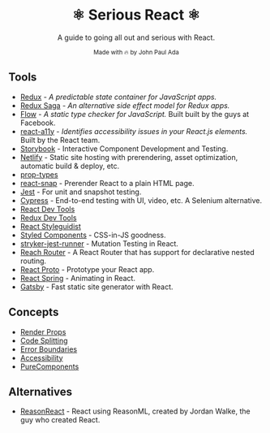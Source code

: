 <div align="center">
  <h1>⚛ Serious React ⚛</h1>
  <p>A guide to going all out and serious with React.</p>
  <sub>Made with 🔥 by John Paul Ada</sub>
</div>

## Tools
- [Redux](https://redux.js.org/) - *A predictable state container for JavaScript apps.*
- [Redux Saga](https://redux-saga.js.org/) - *An alternative side effect model for Redux apps.*
- [Flow](https://flow.org/) - *A static type checker for JavaScript.* Built built by the guys at Facebook.
- [react-a11y](https://github.com/reactjs/react-a11y) - *Identifies accessibility issues in your React.js elements.* Built by the React team.
- [Storybook](https://storybook.js.org/) - Interactive Component Development and Testing.
- [Netlify](https://www.netlify.com/) - Static site hosting with prerendering, asset optimization, automatic build & deploy, etc.
- [prop-types](https://www.npmjs.com/package/prop-types)
- [react-snap](https://www.npmjs.com/package/react-snap) - Prerender React to a plain HTML page.
- [Jest](https://jestjs.io/) - For unit and snapshot testing.
- [Cypress](https://www.cypress.io/) - End-to-end testing with UI, video, etc. A Selenium alternative.
- [React Dev Tools](https://chrome.google.com/webstore/detail/react-developer-tools/fmkadmapgofadopljbjfkapdkoienihi?hl=en)
- [Redux Dev Tools](https://chrome.google.com/webstore/detail/redux-devtools/lmhkpmbekcpmknklioeibfkpmmfibljd?hl=en)
- [React Styleguidist](https://react-styleguidist.js.org/)
- [Styled Components](https://www.styled-components.com/) - CSS-in-JS goodness.
- [stryker-jest-runner](https://github.com/stryker-mutator/stryker/tree/master/packages/stryker-jest-runner) - Mutation Testing in React.
- [Reach Router](https://reach.tech/router) - A React Router that has support for declarative nested routing.
- [React Proto](https://react-proto.github.io/react-proto/) - Prototype your React app.
- [React Spring](https://github.com/drcmda/react-spring) - Animating in React.
- [Gatsby](https://www.gatsbyjs.org/) - Fast static site generator with React.

## Concepts
- [Render Props](https://reactjs.org/docs/render-props.html)
- [Code Splitting](https://reactjs.org/docs/code-splitting.html)
- [Error Boundaries](https://reactjs.org/docs/error-boundaries.html)
- [Accessibility](https://reactjs.org/docs/accessibility.html)
- [PureComponents](https://reactjs.org/docs/react-api.html#reactpurecomponent)

## Alternatives
- [ReasonReact](https://reasonml.github.io/reason-react/) - React using ReasonML, created by Jordan Walke, the guy who created React.
